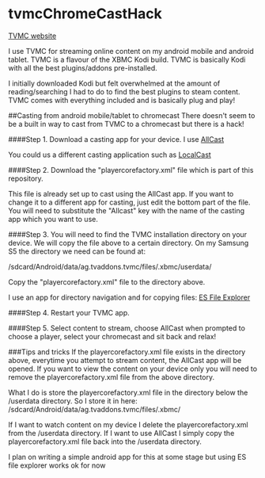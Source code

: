 # tvmcChromeCastHack

[TVMC website](http://www.tvaddons.ag/tvmc-android/)

I use TVMC for streaming online content on my android mobile and android tablet. TVMC is a flavour of the XBMC Kodi build. TVMC is basically Kodi with all the best plugins/addons pre-installed. 

I initially downloaded Kodi but felt overwhelmed at the amount of reading/searching I had to do to find the best plugins to steam content. TVMC comes with everything included and is basically plug and play!

##Casting from android mobile/tablet to chromecast
There doesn't seem to be a built in way to cast from TVMC to a chromecast but there is a hack!

####Step 1. 
Download a casting app for your device. I use [AllCast](https://play.google.com/store/apps/details?id=com.koushikdutta.cast&hl=en)

You could us a different casting application such as [LocalCast](https://play.google.com/store/apps/details?id=de.stefanpledl.localcast&hl=en)

####Step 2. 
Download the "playercorefactory.xml" file which is part of this repository. 

This file is already set up to cast using the AllCast app. If you want to change it to a different app for casting, just edit the bottom part of the file. You will need to substitute the "Allcast" key with the name of the casting app which you want to use.

####Step 3. 
You will need to find the TVMC installation directory on your device. We will copy the file above to a certain directory. On my Samsung S5 the directory we need can be found at:

/sdcard/Android/data/ag.tvaddons.tvmc/files/.xbmc/userdata/

Copy the "playercorefactory.xml" file to the directory above.

I use an app for directory navigation and for copying files:
[ES File Explorer](https://play.google.com/store/apps/details?id=com.estrongs.android.pop&hl=en)

####Step 4. 
Restart your TVMC app. 

####Step 5. 
Select content to stream, choose AllCast when prompted to choose a player, select your chromecast and sit back and relax!

###Tips and tricks
If the playercorefactory.xml file exists in the directory above, everytime you attempt to stream content, the AllCast app will be opened. If you want to view the content on your device only you will need to remove the playercorefactory.xml file from the above directory.

What I do is store the playercorefactory.xml file in the directory below the /userdata directory. So I store it in here: 
/sdcard/Android/data/ag.tvaddons.tvmc/files/.xbmc/

If I want to watch content on my device I delete the playercorefactory.xml from the /userdata directory. If I want to use AllCast I simply copy the playercorefactory.xml file back into the /userdata directory.

I plan on writing a simple android app for this at some stage but using ES file explorer works ok for now
